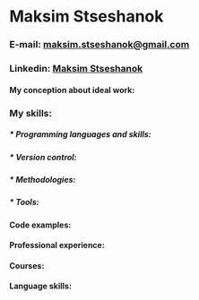 # Maksim Stseshanok

### E-mail: maksim.stseshanok@gmail.com

### Linkedin: [Maksim Stseshanok](https://www.linkedin.com/in/maksim-stseshanok/)

#### My conception about ideal work:

### **My skills:**

##### \* Programming languages and skills:

##### \* Version control:

##### \* Methodologies:

##### \* Tools:

#### Code examples:

#### Professional experience:

#### Courses:

#### Language skills:
